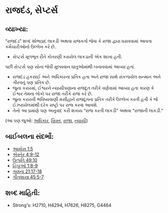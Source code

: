 # રાજદંડ, સેપ્ટર્સ 

## વ્યાખ્યા: 

“રાજદંડ” શબ્દ શોભાપ્રદ લાકડી અથવા રાજકર્તા જેવા કે રાજા દ્વારા ધરાવવામાં આવતા કર્મચારીઓનો ઉલ્લેખ કરે છે.

* સેપ્ટર્સ મૂળભૂત રીતે કોતરણી કરાયેલ લાકડાની એક શાખા હતી.

પછી સેપ્ટર્સ પણ સોના જેવી મુલ્યવાન ધાતુઓમાંથી બનાવવામાં આવ્યા હતાં.

* રાજદંડ હકસાઈ અને અધિકારના પ્રતિક હતા અને રાજા સાથે સંકળાયેલ સન્માન અને ગૌરવનું પણ પ્રતિક છે.
* જુના કરારમાં, ઈશ્વરને ન્યાયીપણાના રાજદૂત તરીકે વર્ણવામાં આવ્યા હતા કારણ કે ઈશ્વર તેમના લોકો પર રાજા તરીકે રાજ કરે છે.
* જુના કરારની ભવિષ્યવાણી મસીહાને રાજદૂતના પ્રતિક તરીકે ઉલ્લેખ કરતી હતી કે જે ઈઝરાયેલમાંથી દરેક રાષ્ટ્રો પર રાજ કરવા આવશે.
* તેનો આ પ્રમાણે પણ અનુવાદ કરી શકાય “રાજ કરતી લાકડી” અથવા “રાજાની લાકડી.”

(આ પણ જુઓ: [અધિકાર](../kt/authority.md), [ખ્રિસ્ત](../kt/christ.md), [રાજા](../other/king.md), [ન્યાયી](../kt/righteous.md))

## બાઈબલના સંદર્ભો: 

* [આમોસ 1:5](rc://gu/tn/help/amo/01/05)
* [એસ્તેર 4:9-12](rc://gu/tn/help/est/04/09)
* [ઉત્પતિ 49:10](rc://gu/tn/help/gen/49/10)
* [હિબ્રુઓ 1:8-9](rc://gu/tn/help/heb/01/08)
* [ગણના 21:17-18](rc://gu/tn/help/num/21/17)
* [ગીતશાસ્ત્ર 45:5-7](rc://gu/tn/help/psa/045/005)

## શબ્દ માહિતી: 

* Strong's: H2710, H4294, H7626, H8275, G4464
